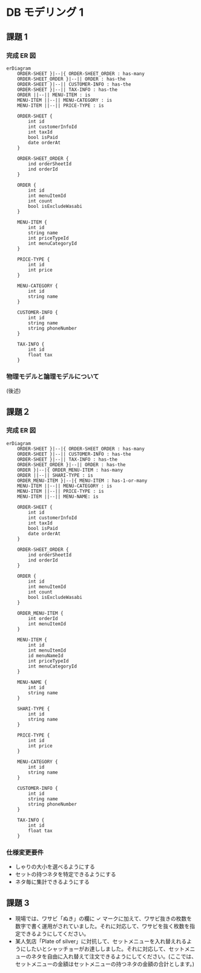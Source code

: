 # DB モデリング 1

## 課題 1

### 完成 ER 図

```mermaid
erDiagram
    ORDER-SHEET }|--|{ ORDER-SHEET_ORDER : has-many
    ORDER-SHEET_ORDER }|--|| ORDER : has-the
    ORDER-SHEET }|--|| CUSTOMER-INFO : has-the
    ORDER-SHEET }|--|| TAX-INFO : has-the
    ORDER ||--|| MENU-ITEM : is
    MENU-ITEM ||--|| MENU-CATEGORY : is
    MENU-ITEM ||--|| PRICE-TYPE : is

    ORDER-SHEET {
        int id
        int customerInfoId
        int taxId
        bool isPaid
        date orderAt
    }

    ORDER-SHEET_ORDER {
        ind orderSheetId
        ind orderId
    }

    ORDER {
        int id
        int menuItemId
        int count
        bool isExcludeWasabi
    }

    MENU-ITEM {
        int id
        string name
        int priceTypeId
        int menuCategoryId
    }

    PRICE-TYPE {
        int id
        int price
    }

    MENU-CATEGORY {
        int id
        string name
    }

    CUSTOMER-INFO {
        int id
        string name
        string phoneNumber
    }

    TAX-INFO {
        int id
        float tax
    }
```

### 物理モデルと論理モデルについて

(後述)

## 課題２

### 完成 ER 図

```mermaid
erDiagram
    ORDER-SHEET }|--|{ ORDER-SHEET_ORDER : has-many
    ORDER-SHEET }|--|| CUSTOMER-INFO : has-the
    ORDER-SHEET }|--|| TAX-INFO : has-the
    ORDER-SHEET_ORDER }|--|| ORDER : has-the
    ORDER }|--|{ ORDER_MENU-ITEM : has-many
    ORDER ||--|| SHARI-TYPE : is
    ORDER_MENU-ITEM }|--|{ MENU-ITEM : has-1-or-many
    MENU-ITEM ||--|| MENU-CATEGORY : is
    MENU-ITEM ||--|| PRICE-TYPE : is
    MENU-ITEM ||--|| MENU-NAME: is

    ORDER-SHEET {
        int id
        int customerInfoId
        int taxId
        bool isPaid
        date orderAt
    }

    ORDER-SHEET_ORDER {
        ind orderSheetId
        ind orderId
    }

    ORDER {
        int id
        int menuItemId
        int count
        bool isExcludeWasabi
    }

    ORDER_MENU-ITEM {
        int orderId
        int menuItemId
    }

    MENU-ITEM {
        int id
        int menuItemId
        id menuNameId
        int priceTypeId
        int menuCategoryId
    }

    MENU-NAME {
        int id
        string name
    }

    SHARI-TYPE {
        int id
        string name
    }

    PRICE-TYPE {
        int id
        int price
    }

    MENU-CATEGORY {
        int id
        string name
    }

    CUSTOMER-INFO {
        int id
        string name
        string phoneNumber
    }

    TAX-INFO {
        int id
        float tax
    }
```

### 仕様変更要件

- しゃりの大小を選べるようにする
- セットの持つネタを特定できるようにする
- ネタ毎に集計できるようにする

## 課題 3

- 現場では、ワサビ「ぬき」の欄に ✓ マークに加えて、ワサビ抜きの枚数を数字で書く運用がされていました。それに対応して、ワサビを抜く枚数を指定できるようにしてください。
- 某人気店「Plate of silver」に対抗して、セットメニューを入れ替えれるようにしたいとシャッチョーがお達ししました。それに対応して、セットメニューのネタを自由に入れ替えて注文できるようにしてください。(ここでは、セットメニューの金額はセットメニューの持つネタの金額の合計とします。)
